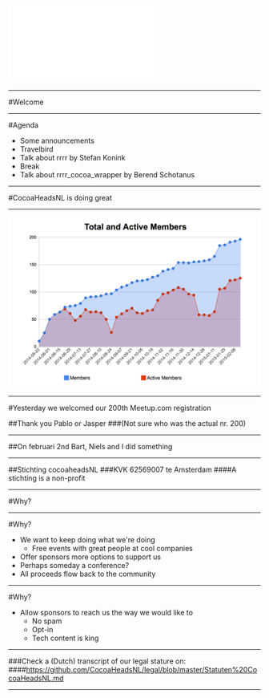 ![fit](../../Logos/CocoaHeadsNL.pdf)

---

#Welcome

---

#Agenda
- Some announcements
- Travelbird
- Talk about rrrr by Stefan Konink
- Break
- Talk about rrrr\_cocoa\_wrapper by Berend Schotanus

---

#CocoaHeadsNL is doing great

---

![fit](cocoaheads-stats.png)

---

#Yesterday we welcomed our 200th Meetup.com registration

##Thank you Pablo or Jasper
###(Not sure who was the actual nr. 200)

---

##On februari 2nd Bart, Niels and I did something

---

##Stichting cocoaheadsNL
###KVK 62569007 te Amsterdam
####A stichting is a non-profit

---

#Why?

---

#Why?
- We want to keep doing what we're doing
	- Free events with great people at cool companies
- Offer sponsors more options to support us
- Perhaps someday a conference?
- All proceeds flow back to the community

---

#Why?
- Allow sponsors to reach us the way we would like to
	- No spam
	- Opt-in
	- Tech content is king

---

###Check a (Dutch) transcript of our legal stature on:
####https://github.com/CocoaHeadsNL/legal/blob/master/Statuten%20CocoaHeadsNL.md

---
